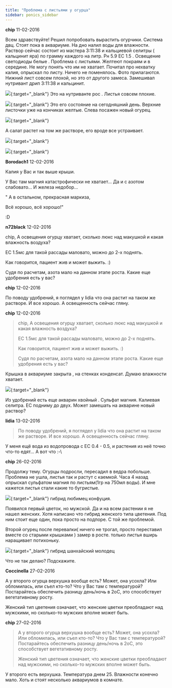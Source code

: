 ```yaml
---
title: "Проблема с листьями у огурца"
sidebar: ponics_sidebar
---
```


**chip** 11-02-2016

Всем здравствуйте! Решил попробовать вырастить огурчики. Система двц. Стоят пока в аквариуме. На дно налил воды для влажности. Раствор сейчас состоит из мастера 3:11:38 и кальциевой селитры ( кальцинит яра) по грамму каждого на литр. Рн 5.9 ЕС 1.5 . Освещение светодиоды белые . Проблема с листьями. Желтеют покраям и в середине. Не могу понять что им не хватает. Почитал про нехватку калия, опрыскал по листу. Ничего не поменялось. Фото прилагаются. Нижний лист совсем плохой, но это от другого замеса. Замешивал нутривант дрип 3:11:38 и кальцинит. 

[![](/imagehost2/thumbs/p20160205192500600x337.jpg)](https://t.me/ponics_ru_files/17154){:target="_blank"} Это на нутриванте рос . Листья совсем плохие.

[![](/imagehost2/thumbs/p20160211230231600x337.jpg)](https://t.me/ponics_ru_files/17155){:target="_blank"} Это его состояние на сегодняшний день. Верхние листочки уже на кончиках желтые. Слева посажен новый огурец. 

[![](/imagehost2/thumbs/p20160211230247600x337.jpg)](https://t.me/ponics_ru_files/17156){:target="_blank"} 

А салат растет на том же растворе, его вроде все устраивает. 

[![](/imagehost2/thumbs/p20160205214825600x337.jpg)](https://t.me/ponics_ru_files/17157){:target="_blank"}

[![](/imagehost2/thumbs/p20160211235141600x337.jpg)](https://t.me/ponics_ru_files/17158){:target="_blank"}


**Borodach1** 12-02-2016

Калия у Вас и так выше крыши.

У Вас там магния катастрофически не хватает... Да и с азотом слабовато... И железа недобор...

" А в остальном, прекрасная маркиза,

Всё хорошо, всё хорошо!"

:D


**n72black** 12-02-2016

chip, А освещения огурцу хватает, сколько люкс над макушкой и какая влажность воздуха?

ЕС 1.5мс для такой рассады маловато, можно до 2-х поднять.

Как говорится, пациент жив и может выжить. :)

Судя по расчетам, азота мало на данном этапе роста. Какие еще удобрения есть у вас?


**chip** 12-02-2016

По поводу удобрений, я поглядел у lidia что она растит на таком же растворе. И все хорошо. А освещенность сейчас гляну. 


**chip** 12-02-2016

> chip, А освещения огурцу хватает, сколько люкс над макушкой и какая влажность воздуха?
> 
> ЕС 1.5мс для такой рассады маловато, можно до 2-х поднять.
> 
> Как говорится, пациент жив и может выжить. :)
> 
> Судя по расчетам, азота мало на данном этапе роста. Какие еще удобрения есть у вас?

Крышка в аквариуме закрыта , на стенках конденсат. Думаю влажности хватает. 

[![](/imagehost2/thumbs/p20160212190117.jpg)](https://t.me/ponics_ru_files/17159){:target="_blank"}

Из удобрений есть еще акварин хвойный . Сульфат магния. Калиевая селитра. ЕС подниму до двух. Может замешать на акварине новый раствор?


**lidia** 13-02-2016

> По поводу удобрений, я поглядел у lidia что она растит на таком же растворе. И все хорошо. А освещенность сейчас гляну.

У меня ещё вода из водопровода с ЕС 0.4 - 0.5, и растения из неё точно что-то едят... А вот что :-\


**chip** 26-02-2016

Продолжу тему. Огурцы подросли, пересадил в ведра побольше. Проблема не ушла, листья так и растут с каемкой. Часа 4 назад опрыскал сульфатом магния по листьям(1гр на 750мл воды). И мне кажется листья стали какие то бугристые. 

[![](/imagehost2/thumbs/p201602262335201.jpg)](https://t.me/ponics_ru_files/17160){:target="_blank"} гибрид любимец конфуция. 

Появился первый цветок, но мужской. Да и на всем растении я не нашел женских. Хотя написано что гибрид женского типа цветения. Под ним стоит еще один, пока просто на подпоре. С той же проблемой.

Второй огурец после перевалки( ничего не трогал, просто переставил вместе со старыми крышками ) замер в росте. только листья вширь наращивает потихоньку. 

[![](/imagehost2/thumbs/p201602262335391.jpg)](https://t.me/ponics_ru_files/17161){:target="_blank"} гибрид шанхайский молодец

Что не так делаю? Подскажите.


**Coccinella** 27-02-2016

А у второго огурца верхушка вообще есть? Может, она усохла? Или обломилась, или съел кто-то? Что у Вас там с температурой? Постарайтесь обеспечить разницу день/ночь в 2оС, это способствует вегетативному росту. 

Женский тип цветения означает, что женские цветки преобладают над мужскими, но сколько-то мужских вполне может быть.


**chip** 27-02-2016

> А у второго огурца верхушка вообще есть? Может, она усохла? Или обломилась, или съел кто-то? Что у Вас там с температурой? Постарайтесь обеспечить разницу день/ночь в 2оС, это способствует вегетативному росту. 
> 
> Женский тип цветения означает, что женские цветки преобладают над мужскими, но сколько-то мужских вполне может быть.

У второго есть верхушка. Температура днем 25. Влажности конечно мало. Хоть и стоят несколько аквариумов в комнате. 


